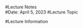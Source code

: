 #Lecture Notes                                     
                                                 #Date: April 5, 2023
                       #Lecture Topic 


#Lecture Information 
